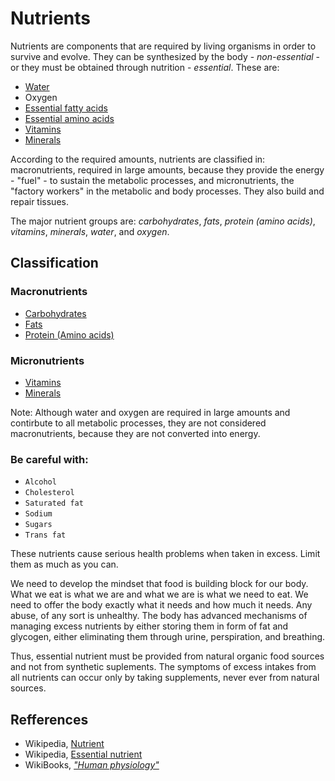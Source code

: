 # Nutrients

Nutrients are components that are required by living organisms in order to survive and evolve. They can be synthesized by the body - _non-essential_ - or 
they must be obtained through nutrition - _essential_. These are:
- [Water](macronutrients/water.md)
- Oxygen
- [Essential fatty acids](macronutrients/fats/fats.md)
- [Essential amino acids](macronutrients/protein/protein.md)
- [Vitamins](micronutrients/vitamins/vitamins.md)
- [Minerals](micronutrients/minerals/minerals.md)

According to the required amounts, nutrients are classified in: macronutrients, required in large amounts, because they provide the energy - "fuel" - to sustain the metabolic processes, and micronutrients, 
the "factory workers" in the metabolic and body processes. They also build and repair tissues.

The major nutrient groups are: _carbohydrates_, _fats_, _protein (amino acids)_, _vitamins_, _minerals_, _water_, and _oxygen_.

## Classification
### Macronutrients
- [Carbohydrates](macronutrients/carbohydrates/carbohydrates.md)
- [Fats](macronutrients/fats/fats.md)
- [Protein (Amino acids)](macronutrients/protein/protein.md)

### Micronutrients
- [Vitamins](micronutrients/vitamins/vitamins.md)
- [Minerals](micronutrients/minerals/minerals.md)

Note: Although water and oxygen are required in large amounts and contirbute to all metabolic processes, they are not considered macronutrients, because they are not converted into energy.

### Be careful with:
- `Alcohol`
- `Cholesterol`
- `Saturated fat`
- `Sodium`
- `Sugars`
- `Trans fat`

These nutrients cause serious health problems when taken in excess. Limit them as much as you can.

We need to develop the mindset that food is building block for our body. What we eat is what we are and what we are 
is what we need to eat. We need to offer the body exactly what it needs and how much it needs. Any abuse, of any sort 
is unhealthy. The body has advanced mechanisms of managing excess nutrients by either storing them in form of 
fat and glycogen, either eliminating them through urine, perspiration, and breathing. 

Thus, essential nutrient must be provided from natural organic food sources and not from synthetic suplements. 
The symptoms of excess intakes from all nutrients can occur only by taking supplements, never ever from natural sources.

## Refferences
- Wikipedia, [Nutrient](https://en.wikipedia.org/wiki/Nutrient)
- Wikipedia, [Essential nutrient](https://en.wikipedia.org/wiki/Essential_nutrient)
- WikiBooks, [_"Human physiology"_](https://en.wikibooks.org/wiki/Human_Physiology/Nutrition)